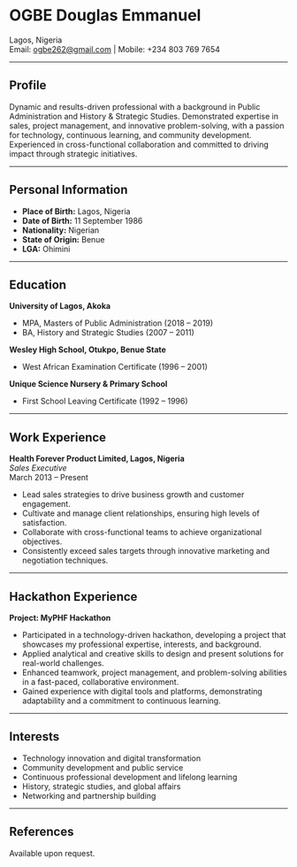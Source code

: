 # OGBE Douglas Emmanuel
Lagos, Nigeria  
Email: ogbe262@gmail.com | Mobile: +234 803 769 7654  

---

## Profile
Dynamic and results-driven professional with a background in Public Administration and History & Strategic Studies. Demonstrated expertise in sales, project management, and innovative problem-solving, with a passion for technology, continuous learning, and community development. Experienced in cross-functional collaboration and committed to driving impact through strategic initiatives.

---

## Personal Information
- **Place of Birth:** Lagos, Nigeria  
- **Date of Birth:** 11 September 1986  
- **Nationality:** Nigerian  
- **State of Origin:** Benue  
- **LGA:** Ohimini  

---

## Education
**University of Lagos, Akoka**  
- MPA, Masters of Public Administration (2018 – 2019)  
- BA, History and Strategic Studies (2007 – 2011)  

**Wesley High School, Otukpo, Benue State**  
- West African Examination Certificate (1996 – 2001)  

**Unique Science Nursery & Primary School**  
- First School Leaving Certificate (1992 – 1996)  

---

## Work Experience
**Health Forever Product Limited, Lagos, Nigeria**  
*Sales Executive*  
March 2013 – Present  
- Lead sales strategies to drive business growth and customer engagement.  
- Cultivate and manage client relationships, ensuring high levels of satisfaction.  
- Collaborate with cross-functional teams to achieve organizational objectives.  
- Consistently exceed sales targets through innovative marketing and negotiation techniques.  

---

## Hackathon Experience
**Project: MyPHF Hackathon**  
- Participated in a technology-driven hackathon, developing a project that showcases my professional expertise, interests, and background.  
- Applied analytical and creative skills to design and present solutions for real-world challenges.  
- Enhanced teamwork, project management, and problem-solving abilities in a fast-paced, collaborative environment.  
- Gained experience with digital tools and platforms, demonstrating adaptability and a commitment to continuous learning.  

---

## Interests
- Technology innovation and digital transformation  
- Community development and public service  
- Continuous professional development and lifelong learning  
- History, strategic studies, and global affairs  
- Networking and partnership building  

---

## References
Available upon request.